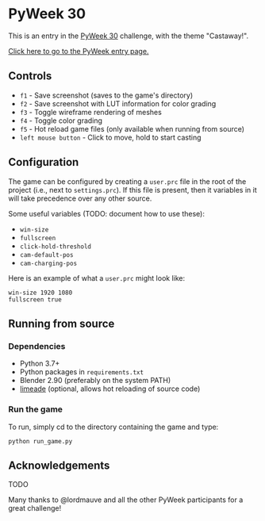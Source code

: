 # PyWeek 30

This is an entry in the [PyWeek 30](https://pyweek.org/30/) challenge, with the theme "Castaway!".

[Click here to go to the PyWeek entry page.](https://pyweek.org/e/space-e/)


## Controls

* `f1` - Save screenshot (saves to the game's directory)
* `f2` - Save screenshot with LUT information for color grading
* `f3` - Toggle wireframe rendering of meshes
* `f4` - Toggle color grading
* `f5` - Hot reload game files (only available when running from source)
* `left mouse button` - Click to move, hold to start casting

## Configuration

The game can be configured by creating a `user.prc` file in the root of the project (i.e., next to `settings.prc`).
If this file is present, then it variables in it will take precedence over any other source.

Some useful variables (TODO: document how to use these):

* `win-size`
* `fullscreen`
* `click-hold-threshold`
* `cam-default-pos`
* `cam-charging-pos`

Here is an example of what a `user.prc` might look like:

```
win-size 1920 1080
fullscreen true
```

## Running from source

### Dependencies

* Python 3.7+
* Python packages in `requirements.txt`
* Blender 2.90 (preferably on the system PATH)
* [limeade](https://pypi.org/project/limeade/) (optional, allows hot reloading of source code)

### Run the game


To run, simply cd to the directory containing the game and type:

```
python run_game.py
```

## Acknowledgements

TODO

Many thanks to @lordmauve and all the other PyWeek participants for a great challenge!
